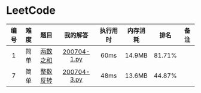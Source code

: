 # LeetCode

| 编号 | 难度 | 题目 | 我的解答 | 执行用时 | 内存消耗 | 排名 | 备注 |
| :--: | :--: | :--: | :------: | :------: | :------: | :--: | :--: |
| 1 | 简单 | [两数之和](https://leetcode-cn.com/problems/two-sum/) | [200704-1.py](https://github.com/saltci/LeetCode/blob/master/00001_two_sum/200704-1.py) | 60ms | 14.9MB | 81.71% |  |
| 7 | 简单 | [整数反转](https://leetcode-cn.com/problems/reverse-integer/) | [200704-3.py](https://github.com/saltci/LeetCode/blob/master/00007_reverse_integer/200704-3.py) | 48ms | 13.6MB | 44.87% |  |

